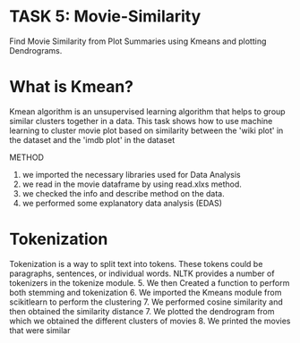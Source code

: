 # TASK 5: Movie-Similarity
Find Movie Similarity from Plot Summaries using Kmeans and plotting Dendrograms.
# What is Kmean?

Kmean algorithm is an unsupervised learning algorithm that helps to group similar clusters together in a data.
This task shows how to use machine learning to cluster movie plot based on similarity between the 'wiki plot' in the dataset and the 'imdb plot' in the dataset

METHOD
1. we imported the necessary libraries used for Data Analysis
2. we read in the movie dataframe by using read.xlxs method.
3. we checked the info and describe method on the data.
4. we performed some explanatory data analysis (EDAS)
# Tokenization

Tokenization is a way to split text into tokens. These tokens could be paragraphs, sentences, or individual words. NLTK provides a number of tokenizers in the tokenize module.
5. We then Created a function to perform both stemming and tokenization
6. We imported the Kmeans module from scikitlearn to perform the clustering
7. We performed cosine similarity and then obtained the similarity distance 
7. We plotted the dendrogram from which we obtained the different clusters of movies
8. We printed the movies that were similar


